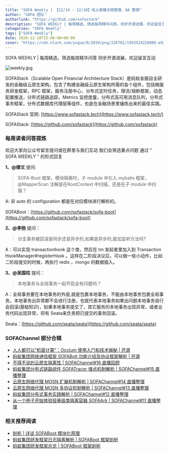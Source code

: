 ```yaml
---
title: "SOFA Weekly | 【12/14 - 12/18】线上直播合辑整理，QA 整理"
author: "SOFA 团队"
authorlink: "https://github.com/sofastack"
description: "SOFA WEEKLY | 每周精选，筛选每周精华问答，同步开源进展，欢迎留言互动。"
categories: "SOFA Weekly"
tags: ["SOFA Weekly"]
date: 2020-12-18T15:00:00+08:00
cover: "https://cdn.nlark.com/yuque/0/2019/png/226702/1563524226806-e93607a3-1b77-4ca2-8c3c-0384ab966154.png"
---
```


SOFA WEEKLY | 每周精选，筛选每周精华问答
同步开源进展，欢迎留言互动

![weekly.jpg](https://cdn.nlark.com/yuque/0/2019/jpeg/226702/1562925824761-fc720f21-9622-437b-a783-0b0729eda119.jpeg)

SOFAStack（Scalable Open Financial Architecture Stack）是蚂蚁金服自主研发的金融级云原生架构，包含了构建金融级云原生架构所需的各个组件，包括微服务研发框架，RPC 框架，服务注册中心，分布式定时任务，限流/熔断框架，动态配置推送，分布式链路追踪，Metrics 监控度量，分布式高可用消息队列，分布式事务框架，分布式数据库代理层等组件，也是在金融场景里锤炼出来的最佳实践。

SOFAStack 官网: [https://www.sofastack.tech](https://www.sofastack.tech/)

SOFAStack: [https://github.com/sofastack](https://github.com/sofastack)

### 每周读者问答提炼

欢迎大家向公众号留言提问或在群里与我们互动
我们会筛选重点问题
通过 " SOFA WEEKLY " 的形式回复

**1、@缪文** 提问:

> SOFA-Boot 框架，模块隔离时，子 module 中引入 mybatis 框架，@MapperScan 注解是在RootContext 中扫描，还是在子 module 中扫描？

A:  非 auto 的 configuration 都是在对应模块进行解析的。

SOFABoot：[https://github.com/sofastack/sofa-boot](https://github.com/sofastack/sofa-boot)

**2、@李扬** 提问：

> 分支事务被回滚是同步还是异步的,如果是异步的,能加监听方法吗?

A：可以实现 transactionhook 这个类，然后在 tm 发起者里加入到 Transaction HookManager#registerHook 。这样在二阶段决议后，可以做一些小动作，比如二阶段提交的时候，再执行 redis ，mongo 的数据插入。

**3、@吴国柱** 提问：

> 本地事务与全局事务一起开启会有问题吗？

A：全局事务要在本地事务的外层,就是包裹本地事务，不能由本地事务包裹全局事务。本地事务出异常都不会进行注册，也就代表本地事务如果出问题本地事务自行会回滚(基础知识)，如果本地事务提交了，其它服务的本地事务出现异常，或者业务代码出现异常，将有 Seata来负责把已提交的事务回滚。

Seata：[https://github.com/seata/seata](https://github.com/seata/seata)

### ****SOFAChannel 部分合辑****

- [人人都可以“机密计算”：Occlum 使用入门和技术揭秘 | 开源](http://mp.weixin.qq.com/s?__biz=MzUzMzU5Mjc1Nw==&mid=2247486732&idx=1&sn=d379f362145a485f4c4e02e05697b001&chksm=faa0e2d6cdd76bc03a8a71fbf78395c12279dd491825b2b0b94401e5ac226b4db4b9dd041bae&scene=21)
- [蚂蚁集团网络通信框架 SOFABolt 功能介绍及协议框架解析 | 开源](http://mp.weixin.qq.com/s?__biz=MzUzMzU5Mjc1Nw==&mid=2247486515&idx=1&sn=243e63a0d53433ebc118a27b9de2bb0c&chksm=faa0e3e9cdd76affad2357f98ebf1362743f5eb595720169a46dba8ce60dc8aba2884a6432af&scene=21)
- [不得不说的云原生隔离性 | SOFAChannel#16 直播回顾](http://mp.weixin.qq.com/s?__biz=MzUzMzU5Mjc1Nw==&mid=2247486164&idx=1&sn=0d299c622a4d9f59ef476d36aa08fc56&chksm=faa0e50ecdd76c18bf6a03ad1323b5cae9137eb3112ba6cab2454e9569bab3de8ceb1ed7f9b4&scene=21)
- [蚂蚁集团分布式链路组件 SOFATracer 埋点机制解析 | SOFAChannel#15 直播整理](http://mp.weixin.qq.com/s?__biz=MzUzMzU5Mjc1Nw==&mid=2247486024&idx=1&sn=60d1e1f4178330f679028be4c3b056b9&chksm=faa0e592cdd76c847c9340588a4ba178293d37bc8b09881c2fa8d9c4a81c80e432d0164e4ef4&scene=21)
- [云原生网络代理 MOSN 扩展机制解析 | SOFAChannel#14 直播整理](http://mp.weixin.qq.com/s?__biz=MzUzMzU5Mjc1Nw==&mid=2247485989&idx=1&sn=bdca1b8925df5655c5c036c450da5a06&chksm=faa0e5ffcdd76ce92f9918457233b105e3d7598740f5bf81f1882b551436fed99538babf182d&scene=21)
- [云原生网络代理 MOSN 多协议机制解析 | SOFAChannel#13 直播整理](http://mp.weixin.qq.com/s?__biz=MzUzMzU5Mjc1Nw==&mid=2247485968&idx=1&sn=d0574663fc1c165e6166f02da93a4db9&chksm=faa0e5cacdd76cdc79a4843817e9a2c7266136565cbd94e0da3a940eacf9a6440db87307c712&scene=21)
- [蚂蚁集团分布式事务实践解析 | SOFAChannel#12 直播整理](http://mp.weixin.qq.com/s?__biz=MzUzMzU5Mjc1Nw==&mid=2247485925&idx=1&sn=77fe4ee2caae2b09d3c97ea3fddaebe6&chksm=faa0e63fcdd76f297754c999ef87cc4ddd1aebfeaf71d41c9112322d25040bcefec31814e847&scene=21)
- [从一个例子开始体验轻量级类隔离容器 SOFAArk | SOFAChannel#11 直播整理](http://mp.weixin.qq.com/s?__biz=MzUzMzU5Mjc1Nw==&mid=2247485891&idx=1&sn=01728f274bc860dfbc90ae2501dc4dd3&chksm=faa0e619cdd76f0fca29dda2e479260446d1082bf9a0d708c9e23bb5ce30a73c49196b24df17&scene=21)

### 相关推荐阅读

- [剖析 | 详谈 SOFABoot 模块化原理](http://mp.weixin.qq.com/s?__biz=MzUzMzU5Mjc1Nw==&mid=2247484113&idx=1&sn=21ea61a6feb801a5a95e728d234e2dad&chksm=faa0ed0bcdd7641d0a72dc35d5437fe4d4928ac181e007ad4f2d7a8e7f7c61757eae9181c9ee&scene=21)
- [蚂蚁集团研发框架日志隔离解析 | SOFABoot 框架剖析](http://mp.weixin.qq.com/s?__biz=MzUzMzU5Mjc1Nw==&mid=2247485873&idx=1&sn=63d3917508529cb586528976cf20db74&chksm=faa0e66bcdd76f7d0b3ac6d334cedc15a9c86d34de642196567f649613ceb4f6cdd2d05f7a03&scene=21)
- [蚂蚁集团研发框架总览 | SOFABoot 框架剖析](http://mp.weixin.qq.com/s?__biz=MzUzMzU5Mjc1Nw==&mid=2247485850&idx=1&sn=10ed08b213697b77a1ea4d0c0eba5a9b&chksm=faa0e640cdd76f56763c008be3245e88aed4b82ae42c2dc53a663e1bf1140ff519f382037775&scene=21)

